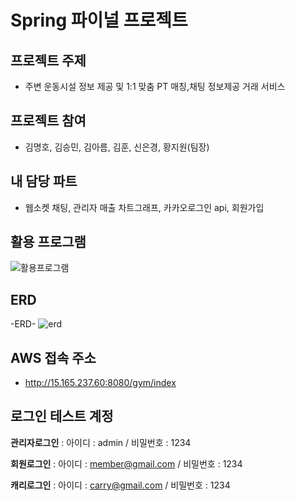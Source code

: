 # Spring 파이널 프로젝트
## 프로젝트 주제
* 주변 운동시설 정보 제공 및 1:1 맞춤 PT 매칭,채팅 정보제공 거래 서비스
## 프로젝트 참여
* 김명호, 김승민, 김아름, 김훈, 신은경, 황지원(팀장)
## 내 담당 파트
* 웹소켓 채팅, 관리자 매출 차트그래프, 카카오로그인 api, 회원가입
## 활용 프로그램
![활용프로그램](https://user-images.githubusercontent.com/84554175/134519405-4d5e0fa0-b395-4991-b9e9-b3a7a3f5cb9f.png)
## ERD
-ERD-
![erd](https://user-images.githubusercontent.com/84554175/134519460-bc94310c-301a-49a7-a23f-0c84bd5168ea.png)

## AWS 접속 주소
* http://15.165.237.60:8080/gym/index

## 로그인 테스트 계정
**관리자로그인** : 아이디 : admin / 비밀번호 : 1234

**회원로그인** : 아이디 : member@gmail.com / 비밀번호 : 1234

**캐리로그인** : 아이디 : carry@gmail.com / 비밀번호 : 1234

